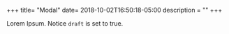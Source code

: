+++
title= "Modal"
date= 2018-10-02T16:50:18-05:00
description = ""
+++

Lorem Ipsum.
Notice `draft` is set to true.